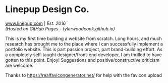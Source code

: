 # Linepup Design Co.  
 www.linepup.com | *Est. 2016*  
 *(Hosted on GitHub Pages - tylerwoodcook.github.io)*

This is my first time building a website from scratch. Long hours, and much research has brought me to the place where I can successfully implement a portfolio website. This is part passion project, part brand-building effort. As a completely self-taught designer/front-end developer, I am thrilled to have gotten to this point. Enjoy! Suggestions and positive/constructive criticism are welcome.

Thanks to https://realfavicongenerator.net/ for help with the favicon upload
